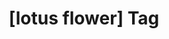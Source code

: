 ---
article_id: 0
description: List of articles under [lotus flower] tag.
image: http://huntingbears.com.ve/static/img/site/mstile-310x310.png
layout: tag
slug: lotus-flower
title: '[lotus flower] Tag'
---